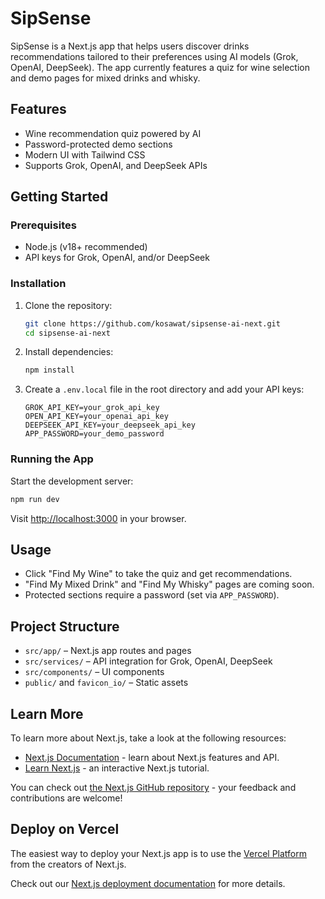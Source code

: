 # SipSense

SipSense is a Next.js app that helps users discover drinks recommendations tailored to their preferences using AI models (Grok, OpenAI, DeepSeek). The app currently features a quiz for wine selection and demo pages for mixed drinks and whisky.

## Features

- Wine recommendation quiz powered by AI
- Password-protected demo sections
- Modern UI with Tailwind CSS
- Supports Grok, OpenAI, and DeepSeek APIs

## Getting Started

### Prerequisites

- Node.js (v18+ recommended)
- API keys for Grok, OpenAI, and/or DeepSeek

### Installation

1. Clone the repository:
   ```sh
   git clone https://github.com/kosawat/sipsense-ai-next.git
   cd sipsense-ai-next
   ```

2. Install dependencies:
   ```sh
   npm install
   ```

3. Create a `.env.local` file in the root directory and add your API keys:
   ```
   GROK_API_KEY=your_grok_api_key
   OPEN_API_KEY=your_openai_api_key
   DEEPSEEK_API_KEY=your_deepseek_api_key
   APP_PASSWORD=your_demo_password
   ```

### Running the App

Start the development server:
```sh
npm run dev
```
Visit [http://localhost:3000](http://localhost:3000) in your browser.

## Usage

- Click "Find My Wine" to take the quiz and get recommendations.
- "Find My Mixed Drink" and "Find My Whisky" pages are coming soon.
- Protected sections require a password (set via `APP_PASSWORD`).

## Project Structure

- `src/app/` – Next.js app routes and pages
- `src/services/` – API integration for Grok, OpenAI, DeepSeek
- `src/components/` – UI components
- `public/` and `favicon_io/` – Static assets


## Learn More

To learn more about Next.js, take a look at the following resources:

- [Next.js Documentation](https://nextjs.org/docs) - learn about Next.js features and API.
- [Learn Next.js](https://nextjs.org/learn) - an interactive Next.js tutorial.

You can check out [the Next.js GitHub repository](https://github.com/vercel/next.js) - your feedback and contributions are welcome!

## Deploy on Vercel

The easiest way to deploy your Next.js app is to use the [Vercel Platform](https://vercel.com/new?utm_medium=default-template&filter=next.js&utm_source=create-next-app&utm_campaign=create-next-app-readme) from the creators of Next.js.

Check out our [Next.js deployment documentation](https://nextjs.org/docs/app/building-your-application/deploying) for more details.
